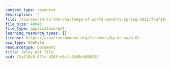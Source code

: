 ```yaml
---
content_type: resource
description: ''
file: /courses/14-73-the-challenge-of-world-poverty-spring-2011/f3af18c547fcd2d3e5c16349e4688197_ZaN3W5as42s.pdf
file_size: 48043
file_type: application/pdf
learning_resource_types: []
license: https://creativecommons.org/licenses/by-nc-sa/4.0/
ocw_type: OCWFile
resourcetype: Document
title: 3play pdf file
uid: f3af18c5-47fc-d2d3-e5c1-6349e4688197
---
```

